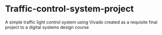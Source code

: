 # Traffic-control-system-project
A simple traffic light control system using Vivado created as a requisite final project to a digital systems design course

